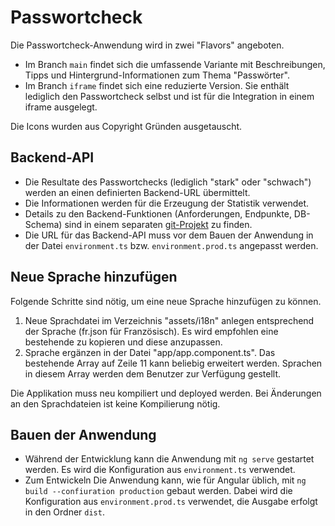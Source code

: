 # Passwortcheck

Die Passwortcheck-Anwendung wird in zwei "Flavors" angeboten.

- Im Branch `main` findet sich die umfassende Variante mit Beschreibungen, Tipps und Hintergrund-Informationen zum Thema "Passwörter".
- Im Branch `iframe` findet sich eine reduzierte Version. Sie enthält lediglich den Passwortcheck selbst und ist für die Integration in einem iframe ausgelegt.



Die Icons wurden aus Copyright Gründen ausgetauscht.

## Backend-API
- Die Resultate des Passwortchecks (lediglich "stark" oder "schwach") werden an einen definierten Backend-URL übermittelt. 
- Die Informationen werden für die Erzeugung der Statistik verwendet.
- Details zu den Backend-Funktionen (Anforderungen, Endpunkte, DB-Schema) sind in einem separaten [git-Projekt](https://github.com/cnlab-software-ag/passwortcheck-backend) zu finden.
- Die URL für das Backend-API muss vor dem Bauen der Anwendung in der Datei `environment.ts` bzw. `environment.prod.ts` angepasst werden.

## Neue Sprache hinzufügen
Folgende Schritte sind nötig, um eine neue Sprache hinzufügen zu können.

1. Neue Sprachdatei im Verzeichnis "assets/i18n" anlegen entsprechend der Sprache (fr.json für Französisch). Es wird empfohlen eine bestehende zu kopieren und diese anzupassen.
2. Sprache ergänzen in der Datei "app/app.component.ts". Das bestehende Array auf Zeile 11 kann beliebig erweitert werden. Sprachen in diesem Array werden dem Benutzer zur Verfügung gestellt.

Die Applikation muss neu kompiliert und deployed werden. Bei Änderungen an den Sprachdateien ist keine Kompilierung nötig. 

## Bauen der Anwendung
- Während der Entwicklung kann die Anwendung mit `ng serve` gestartet werden. Es wird die Konfiguration aus `environment.ts` verwendet.
- Zum Entwickeln Die Anwendung kann, wie für Angular üblich, mit `ng build --confiuration production` gebaut werden. Dabei wird die Konfiguration aus `environment.prod.ts` verwendet, die Ausgabe erfolgt in den Ordner `dist`.

